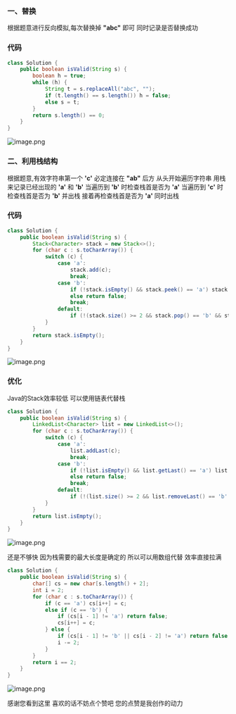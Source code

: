 ### 一、替换

根据题意进行反向模拟,每次替换掉 **"abc"** 即可
同时记录是否替换成功

### 代码

```java
class Solution {
    public boolean isValid(String s) {
        boolean h = true;
        while (h) {
            String t = s.replaceAll("abc", "");
            if (t.length() == s.length()) h = false;
            else s = t;
        }
        return s.length() == 0;
    }
}
```

![image.png](https://pic.leetcode-cn.com/1648366951-XfdVXV-image.png)


### 二、利用栈结构

根据题意,有效字符串第一个 **'c'** 必定连接在 **"ab"** 后方
从头开始遍历字符串
用栈来记录已经出现的 **'a'** 和 **'b'**
当遍历到 **'b'** 时检查栈首是否为 **'a'**
当遍历到 **'c'** 时检查栈首是否为 **'b'** 并出栈
接着再检查栈首是否为 **'a'** 同时出栈

### 代码

```java
class Solution {
    public boolean isValid(String s) {
        Stack<Character> stack = new Stack<>();
        for (char c : s.toCharArray()) {
            switch (c) {
                case 'a':
                    stack.add(c);
                    break;
                case 'b':
                    if (!stack.isEmpty() && stack.peek() == 'a') stack.add(c);
                    else return false;
                    break;
                default:
                    if (!(stack.size() >= 2 && stack.pop() == 'b' && stack.pop() == 'a')) return false;
            }
        }
        return stack.isEmpty();
    }
}
```

![image.png](https://pic.leetcode-cn.com/1648367006-XpFMip-image.png)


### 优化

Java的Stack效率较低
可以使用链表代替栈

```java
class Solution {
    public boolean isValid(String s) {
        LinkedList<Character> list = new LinkedList<>();
        for (char c : s.toCharArray()) {
            switch (c) {
                case 'a':
                    list.addLast(c);
                    break;
                case 'b':
                    if (!list.isEmpty() && list.getLast() == 'a') list.addLast(c);
                    else return false;
                    break;
                default:
                    if (!(list.size() >= 2 && list.removeLast() == 'b' && list.removeLast() == 'a')) return false;
            }
        }
        return list.isEmpty();
    }
}
```

![image.png](https://pic.leetcode-cn.com/1648367031-TKJQGj-image.png)


还是不够快
因为栈需要的最大长度是确定的
所以可以用数组代替
效率直接拉满

```java
class Solution {
    public boolean isValid(String s) {
        char[] cs = new char[s.length() + 2];
        int i = 2;
        for (char c : s.toCharArray()) {
            if (c == 'a') cs[i++] = c;
            else if (c == 'b') {
                if (cs[i - 1] != 'a') return false;
                cs[i++] = c;
            } else {
                if (cs[i - 1] != 'b' || cs[i - 2] != 'a') return false;
                i -= 2;
            }
        }
        return i == 2;
    }
}
```

![image.png](https://pic.leetcode-cn.com/1648366358-CjslZV-image.png)

感谢您看到这里
喜欢的话不妨点个赞吧
您的点赞是我创作的动力
